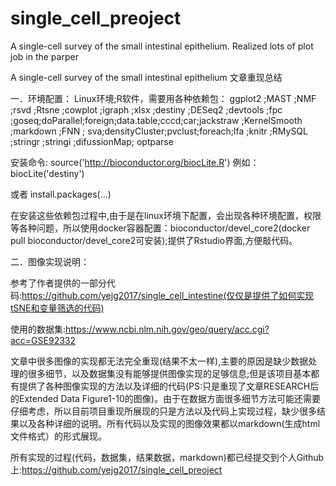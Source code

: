 # single_cell_preoject
A single-cell survey of the small intestinal epithelium.  Realized lots of plot job in the parper

A single-cell survey of the small intestinal epithelium
            文章重现总结

一．环境配置：
Linux环境;R软件，需要用各种依赖包：
ggplot2 ;MAST ;NMF ;rsvd ;Rtsne ;cowplot ;igraph ;xlsx ;destiny ;DESeq2 ;devtools ;fpc ;goseq;doParallel;foreign;data.table;cccd;car;jackstraw ;KernelSmooth ;markdown ;FNN ;
sva;densityCluster;pvclust;foreach;lfa ;knitr ;RMySQL ;stringr ;stringi ;difussionMap;
optparse

安装命令:
source('http://bioconductor.org/biocLite.R')
例如：biocLite('destiny')

或者 install.packages(…)

在安装这些依赖包过程中,由于是在linux环境下配置，会出现各种环境配置，权限等各种问题，所以使用docker容器配置：bioconductor/devel_core2(docker pull bioconductor/devel_core2可安装);提供了Rstudio界面,方便敲代码。

二．图像实现说明：

参考了作者提供的一部分代码:https://github.com/yejg2017/single_cell_intestine(仅仅是提供了如何实现tSNE和变量筛选的代码)

使用的数据集:https://www.ncbi.nlm.nih.gov/geo/query/acc.cgi?acc=GSE92332

文章中很多图像的实现都无法完全重现(结果不太一样),主要的原因是缺少数据处理的很多细节，以及数据集没有能够提供图像实现的足够信息;但是该项目基本都有提供了各种图像实现的方法以及详细的代码(PS:只是重现了文章RESEARCH后的Extended Data Figure1-10的图像)。由于在数据方面很多细节方法可能还需要仔细考虑，所以目前项目重现所展现的只是方法以及代码上实现过程，缺少很多结果以及各种详细的说明。所有代码以及实现的图像效果都以markdown(生成html文件格式）的形式展现。

所有实现的过程(代码，数据集，结果数据，markdown)都已经提交到个人Github
上:https://github.com/yejg2017/single_cell_preoject
